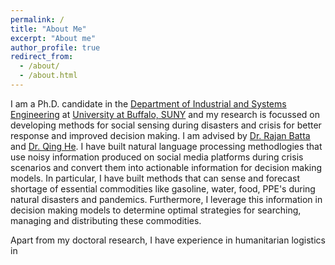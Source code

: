 ```yaml
---
permalink: /
title: "About Me"
excerpt: "About me"
author_profile: true
redirect_from: 
  - /about/
  - /about.html
---
```



I am a Ph.D. candidate in the [Department of Industrial and Systems Engineering](http://engineering.buffalo.edu/industrial-systems.html) at [University at Buffalo, SUNY](http://www.buffalo.edu) and my research is focussed on developing methods for social sensing during disasters and crisis for better response and improved decision making. I am advised by [Dr. Rajan Batta](http://www.acsu.buffalo.edu/~batta/) and [Dr. Qing He](http://www.acsu.buffalo.edu/~qinghe/). I have built natural language processing methodlogies that use noisy information produced on social media platforms during crisis scenarios and convert them into actionable information for decision making models. In particular, I have built methods that can sense and forecast shortage of essential commodities like gasoline, water, food, PPE's during natural disasters and pandemics. Furthermore, I leverage this information in decision making models to determine optimal strategies for searching, managing and distributing these commodities. 

Apart from my doctoral research, I have experience in humanitarian logistics in





